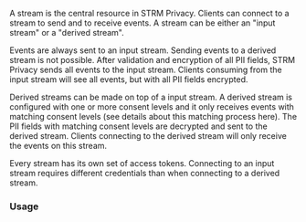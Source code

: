 A stream is the central resource in STRM Privacy. Clients can connect to
a stream to send and to receive events. A stream can be either an "input
stream" or a "derived stream".

Events are always sent to an input stream. Sending events to a derived
stream is not possible. After validation and encryption of all PII
fields, STRM Privacy sends all events to the input stream. Clients
consuming from the input stream will see all events, but with all PII
fields encrypted.

Derived streams can be made on top of a input stream. A derived stream
is configured with one or more consent levels and it only receives
events with matching consent levels (see details about this matching
process here). The PII fields with matching consent levels are decrypted
and sent to the derived stream. Clients connecting to the derived stream
will only receive the events on this stream.

Every stream has its own set of access tokens. Connecting to an input
stream requires different credentials than when connecting to a derived
stream.

### Usage